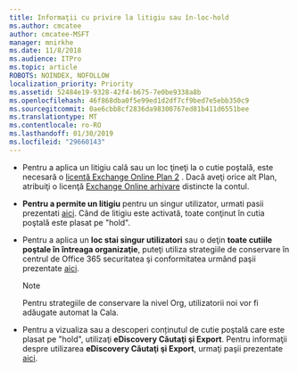 ```yaml
---
title: Informaţii cu privire la litigiu sau în-loc-hold
ms.author: cmcatee
author: cmcatee-MSFT
manager: mnirkhe
ms.date: 11/8/2018
ms.audience: ITPro
ms.topic: article
ROBOTS: NOINDEX, NOFOLLOW
localization_priority: Priority
ms.assetid: 52484e19-9328-42f4-b675-7e0be9338a8b
ms.openlocfilehash: 46f868dba0f5e99ed1d2df7cf9bed7e5ebb350c9
ms.sourcegitcommit: 0ae6cbb8cf2836da98300767ed81b411d6551bee
ms.translationtype: MT
ms.contentlocale: ro-RO
ms.lasthandoff: 01/30/2019
ms.locfileid: "29660143"
---
```

- Pentru a aplica un litigiu cală sau un loc ţineţi la o cutie poştală, este necesară o [licenţă Exchange Online Plan 2](https://docs.microsoft.com/office365/servicedescriptions/office-365-platform-service-description/office-365-plan-options) . Dacă aveţi orice alt Plan, atribuiţi o licenţă [Exchange Online arhivare](https://docs.microsoft.com/office365/servicedescriptions/exchange-online-archiving-service-description/exchange-online-archiving-service-description) distincte la contul. 
    
- **Pentru a permite un litigiu** pentru un singur utilizator, urmati pasii prezentati [aici](https://docs.microsoft.com/office365/SecurityCompliance/place-a-mailbox-on-litigation-hold). Când de litigiu este activată, toate conţinut în cutia poştală este plasat pe "hold".
    
- Pentru a aplica un **loc stai singur utilizatori** sau o deţin **toate cutiile poştale în întreaga organizaţie**, puteţi utiliza strategiile de conservare în centrul de Office 365 securitatea şi conformitatea urmând paşii prezentate [aici](https://docs.microsoft.com/Office365/securitycompliance/retention-policies ).
    
    > [!NOTE]
    > Pentru strategiile de conservare la nivel Org, utilizatorii noi vor fi adăugate automat la Cala. 
  
- Pentru a vizualiza sau a descoperi conținutul de cutie poştală care este plasat pe "hold", utilizaţi **eDiscovery Căutaţi şi Export**. Pentru informaţii despre utilizarea **eDiscovery Căutaţi şi Export**, urmaţi paşii prezentate [aici](https://docs.microsoft.com/office365/securitycompliance/export-search-results).
    


